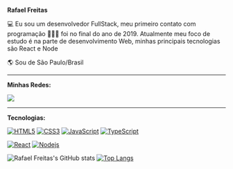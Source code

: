 **Rafael Freitas**

💻 Eu sou um desenvolvedor FullStack, meu primeiro contato com programação 👨🏻‍💻 foi no final do ano de 2019. Atualmente meu foco de estudo é na parte de desenvolvimento Web, minhas principais tecnologias são React e Node

🌎 Sou de São Paulo/Brasil

<hr>

**Minhas Redes:**

<a href="https://www.linkedin.com/in/rafael-freitas-65382420b/"><img src="https://img.shields.io/badge/LinkedIn-0077B5?style=for-the-badge&logo=linkedin&logoColor=white"/></a>
<hr>

**Tecnologias:**

[![HTML5](https://img.shields.io/badge/HTML5-E34F26?style=for-the-badge&logo=html5&logoColor=white)](https://github.com/vidarafael)
[![CSS3](https://img.shields.io/badge/CSS3-1572B6?style=for-the-badge&logo=css3&logoColor=white)](https://github.com/vidarafael)
[![JavaScript](https://img.shields.io/badge/JavaScript-323330?style=for-the-badge&logo=javascript&logoColor=F7DF1E)](https://github.com/vidarafael)
[![TypeScript](https://img.shields.io/badge/TypeScript-007ACC?style=for-the-badge&logo=typescript&logoColor=white)](https://github.com/vidarafael)

[![React](https://img.shields.io/badge/React-20232A?style=for-the-badge&logo=react&logoColor=61DAFB)](https://github.com/vidarafael)
[![Nodejs](https://img.shields.io/badge/Node.js-339933?style=for-the-badge&logo=nodedotjs&logoColor=white)](https://github.com/vidarafael)

![Rafael Freitas's GitHub stats](https://github-readme-stats.vercel.app/api?username=vidarafael&show_icons=true&theme=tokyonight)
[![Top Langs](https://github-readme-stats.vercel.app/api/top-langs/?username=vidarafael&layout=compact&theme=tokyonight)](https://github.com/vidarafael/github-readme-stats)
